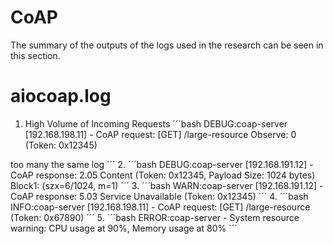 # CoAP
The summary of the outputs of the logs used in the research can be seen in this section.

# aiocoap.log
1. High Volume of Incoming Requests
´´´bash
DEBUG:coap-server [192.168.198.11] - CoAP request: [GET] /large-resource Observe: 0 (Token: 0x12345)

too many the same log
´´´
2. 
´´´bash
DEBUG:coap-server [192.168.191.12] - CoAP response: 2.05 Content (Token: 0x12345, Payload Size: 1024 bytes) Block1: (szx=6/1024, m=1)
´´´
3. 
´´´bash
WARN:coap-server [192.168.191.12] - CoAP response: 5.03 Service Unavailable (Token: 0x12345)
´´´
4. 
´´´bash
INFO:coap-server [192.168.198.11] - CoAP request: [GET] /large-resource (Token: 0x67890)
´´´
5. 
´´´bash
ERROR:coap-server - System resource warning: CPU usage at 90%, Memory usage at 80%
´´´